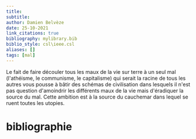 ```yaml
---
title: 
subtitle:
author: Damien Belvèze
date: 25-10-2021
link_citations: true
bibliography: mylibrary.bib
biblio_style: csl\ieee.csl
aliases: []
tags: [mal]
---
```



Le fait de faire découler tous les maux de la vie sur terre à un seul mal (l'athéisme, le communisme, le capitalisme) qui serait la racine de tous les autres vous pousse à bâtir des schémas de civilisation dans lesquels il n'est pas question d'amoindrir les différents maux de la vie mais d'éradiquer la source du mal. Cette ambition est à la source du cauchemar dans lequel se ruent toutes les utopies. 




# bibliographie

